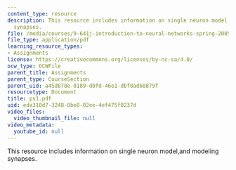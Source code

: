 ```yaml
---
content_type: resource
description: This resource includes information on single neuron model,and  modeling
  synapses.
file: /media/courses/9-641j-introduction-to-neural-networks-spring-2005/eda310d732480be802ee4ef475f0237d_ps1.pdf
file_type: application/pdf
learning_resource_types:
- Assignments
license: https://creativecommons.org/licenses/by-nc-sa/4.0/
ocw_type: OCWFile
parent_title: Assignments
parent_type: CourseSection
parent_uid: a45d878e-0189-d0fd-46e1-dbf8ad68879f
resourcetype: Document
title: ps1.pdf
uid: eda310d7-3248-0be8-02ee-4ef475f0237d
video_files:
  video_thumbnail_file: null
video_metadata:
  youtube_id: null
---
```

This resource includes information on single neuron model,and  modeling synapses.